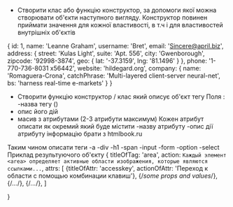 - Створити клас або функцію конструктор, за допомоги якої можна створювати об'єкти наступного вигляду.
  Конструктор повинен приймати значення для кожної властивості, в т.ч і для властивостей внутрішніх об'єктів

{
id: 1,
name: 'Leanne Graham',
username: 'Bret',
email: 'Sincere@april.biz',
address: {
street: 'Kulas Light',
suite: 'Apt. 556',
city: 'Gwenborough',
zipcode: '92998-3874',
geo: {
lat: '-37.3159',
lng: '81.1496'
}
},
phone: '1-770-736-8031 x56442',
website: 'hildegard.org',
company: {
name: 'Romaguera-Crona',
catchPhrase: 'Multi-layered client-server neural-net',
bs: 'harness real-time e-markets'
}
}


-  Створити функцію конструктор / клас  який описує об'єкт тегу
   Поля :
   -назва тегу ()
- опис його дій
- масив з атрибутами (2-3 атрибути максимум)
  Кожен атрибут описати як окремий який буде містити
  -назву атрибуту
  -опис дії атрибуту
  інформацію брати з htmlbook.ru

Таким чином описати теги
-a
-div
-h1
-span
-input
-form
-option
-select
Приклад результуючого об'єкту
{
titleOfTag: 'area',
action: `Каждый элемент <area> определяет активные области изображения, которые являются ссылками...`,
attrs: [
{titleOfAttr: 'accesskey', actionOfAttr: 'Переход к области с помощью комбинации клавиш'},
{/*some props and values*/},
{/*...*/},
{/*...*/},
]

}